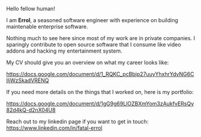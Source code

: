 Hello fellow human!

I am **Errol**, a seasoned software engineer with experience on building maintenable enterprise software.

Nothing much to see here since most of my work are in private companies. I sparingly contribute to open source software that I consume like video addons and hacking my entertainment system.

My CV should give you an overview on what my career looks like:

https://docs.google.com/document/d/1_RQKC_pcBbip27uuyYhxhrYdvNG6ClIjWzSkadVRENQ

If you need more details on the things that I worked on, here is my portfolio:

https://docs.google.com/document/d/1gG9g69LlOZBXmYom3zAukfvERsQy82d4kQ-d2nX04U8

Reach out to my linkedin page if you want to get in touch: https://www.linkedin.com/in/fatal-errol
